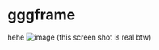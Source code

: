 # gggframe
hehe
![image](https://github.com/user-attachments/assets/9197a333-0ca7-46b9-8d1e-883084d72417)
(this screen shot is real btw)

